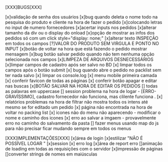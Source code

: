 
[XXX]BUGS[XXX]

[x]validação de senha dos usuários
[x]bug quando deleta o nome todo na pesquisa do produto e cliente na hora de fazer o pedido
[x]colocando letras no input de numero fornecedores
[x]acertar inputs nos pedidos
[x]alterar tamanho da div ou o display do onload
[x]opção de mostrar as infos dos pedidos só com um click style="display: none;"
[x]alterar texto INSPEÇÃO em todos os campos
[?]VALOR DO PRODUTO SEM VIRGULA E PONTO NO INPUT
[x]botão de voltar na hora que está fazendo o pedido mostrar mensagem
[x]bug botão salvar pedido quando não tem nenhuma opção selecionada nos campos
[x]LIMPEZA DE ARQUIVOS DESNECESSÁRIOS
[x]limpar campos de cadastro após ser salvo no BD 
[x] limpar todos os campos após o botão submit 
[x] bug quando abre o pedido no packlist sem ter nada salvo 
[x] limpar os console.log 
[x] menu mobile primeira camada
[x] conferir favicon de todas as páginas 
[x] conferir botão apagar e editar nas buscas 
[x]BOTÃO SALVAR NA HORA DE EDITAR OS PEDIDOS 
[] todas as palavras em uppercase 
[] session problema na hora de logar - [ERRO-GRAVÍSSIMO], cadastro fornecedor não funciona, mas clilente funciona .
[x] relatórios problemas na hora de filtrar não mostra todos os intens até mesmo se for editado um pedido 
[x] página não encontrada na hora de voltar no packing list 
[x] icones não do menu não aparecendo - modificar o nome e caminho dos icones 
[x] erro ao salvar a imgaem  - provavelmente erro no caminho do salvamento da pasta 
[] fazer menus usando map do js para não precisar ficar mudando sempre em todos os menus 




[XXX]IMPLEMENTAÇÕES[XXX]
[x]área de login 
[x]estilizar "NÃO É POSSÍVEL LOGAR "
[x]session 
[x] erro log
[x]área de report  erro
[]animação de loading em todas as requisições com o servidor
[x]impressão de páginas
[]converter strings de nomes em maiúsculas 
